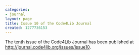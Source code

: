 ```yaml
---
categories:
- journal
layout: page
title: Issue 10 of the Code4Lib Journal
created: 1277736153
---
```

The tenth issue of the Code4Lib Journal has been published at <a href="http://journal.code4lib.org/issues/issue9">http://journal.code4lib.org/issues/issue10</a>.
